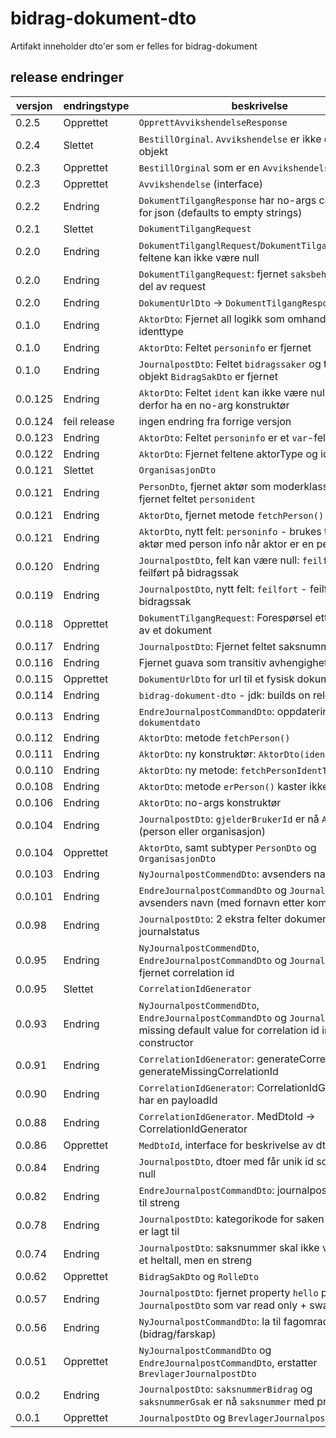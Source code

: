 # bidrag-dokument-dto

Artifakt inneholder dto'er som er felles for bidrag-dokument

## release endringer

versjon | endringstype | beskrivelse
--------|--------------|------------------------
  0.2.5 | Opprettet    | `OpprettAvvikshendelseResponse`
  0.2.4 | Slettet      | `BestillOrginal`. `Avvikshendelse` er ikke et abstrakt objekt
  0.2.3 | Opprettet    | `BestillOrginal` som er en `Avvikshendelse`
  0.2.3 | Opprettet    | `Avvikshendelse` (interface)
  0.2.2 | Endring      | `DokumentTilgangResponse` har no-args constructor for json (defaults to empty strings)
  0.2.1 | Slettet      | `DokumentTilgangRequest`
  0.2.0 | Endring      | `DokumentTilganglRequest`/`DokumentTilgangResponse`:  feltene kan ikke være null
  0.2.0 | Endring      | `DokumentTilgangRequest`:  fjernet `saksbehandler` som del av request
  0.2.0 | Endring      | `DokumentUrlDto` -> `DokumentTilgangResponse`
  0.1.0 | Endring      | `AktorDto`: Fjernet all logikk som omhandler identtype
  0.1.0 | Endring      | `AktorDto`: Feltet `personinfo` er fjernet
  0.1.0 | Endring      | `JournalpostDto`: Feltet `bidragssaker` og tilhørende objekt `BidragSakDto` er fjernet
0.0.125 | Endring      | `AktorDto`: Feltet `ident` kan ikke være null og må derfor ha en no-arg konstruktør
0.0.124 | feil release | ingen endring fra forrige versjon
0.0.123 | Endring      | `AktorDto`: Feltet `personinfo` er et `var`-felt
0.0.122 | Endring      | `AktorDto`: Fjernet feltene aktorType og identType
0.0.121 | Slettet      | `OrganisasjonDto`
0.0.121 | Endring      | `PersonDto`, fjernet aktør som moderklassse, samt fjernet feltet `personident`
0.0.121 | Endring      | `AktorDto`, fjernet metode `fetchPerson()`
0.0.121 | Endring      | `AktorDto`, nytt felt: `personinfo` - brukes til å berike aktør med person info når aktor er en person
0.0.120 | Endring      | `JournalpostDto`, felt kan være null: `feilfort` - feilført på bidragssak
0.0.119 | Endring      | `JournalpostDto`, nytt felt: `feilfort` - feilført på bidragssak
0.0.118 | Opprettet    | `DokumentTilgangRequest`: Forespørsel etter visning av et dokument
0.0.117 | Endring      | `JournalpostDto`: Fjernet feltet saksnummer
0.0.116 | Endring      | Fjernet guava som transitiv avhengighet
0.0.115 | Opprettet    | `DokumentUrlDto` for url til et fysisk dokument
0.0.114 | Endring      | `bidrag-dokument-dto` - jdk: builds on release 12
0.0.113 | Endring      | `EndreJournalpostCommandDto`: oppdatering av `dokumentdato`
0.0.112 | Endring      | `AktorDto`: metode `fetchPerson()`
0.0.111 | Endring      | `AktorDto`: ny konstruktør: `AktorDto(ident, type)`
0.0.110 | Endring      | `AktorDto`: ny metode: `fetchPersonIdentType()`
0.0.108 | Endring      | `AktorDto`: metode `erPerson()` kaster ikke exception
0.0.106 | Endring      | `AktorDto`: no-args konstruktør
0.0.104 | Endring      | `JournalpostDto`: `gjelderBrukerId` er nå `AktorDto` (person eller organisasjon)
0.0.104 | Opprettet    | `AktorDto`, samt subtyper `PersonDto` og `OrganisasjonDto` 
0.0.103 | Endring      | `NyJournalpostCommendDto`: avsenders navn
0.0.101 | Endring      | `EndreJournalpostCommandDto` og `JournalpostDto`: avsenders navn (med fornavn etter komma)
 0.0.98 | Endring      | `JournalpostDto`: 2 ekstra felter dokumentType OG journalstatus
 0.0.95 | Endring      | `NyJournalpostCommendDto`, `EndreJournalpostCommandDto` og `JournalpostDto`: fjernet correlation id
 0.0.95 | Slettet      | `CorrelationIdGenerator`
 0.0.93 | Endring      | `NyJournalpostCommendDto`, `EndreJournalpostCommandDto` og `JournalpostDto`:  missing default value for correlation id in constructor
 0.0.91 | Endring      | `CorrelationIdGenerator`: generateCorrelationId -> generateMissingCorrelationId
 0.0.90 | Endring      | `CorrelationIdGenerator`: CorrelationIdGenerator har en payloadId
 0.0.88 | Endring      | `CorrelationIdGenerator`. MedDtoId -> CorrelationIdGenerator
 0.0.86 | Opprettet    | `MedDtoId`, interface for beskrivelse av dto id
 0.0.84 | Endring      | `JournalpostDto`, dtoer med får unik id som ikke er null
 0.0.82 | Endring      | `EndreJournalpostCommandDto`: journalpost id fra int til streng
 0.0.78 | Endring      | `JournalpostDto`: kategorikode for saken (N eller U) er lagt til
 0.0.74 | Endring      | `JournalpostDto`: saksnummer skal ikke være være et heltall, men en streng
 0.0.62 | Opprettet    | `BidragSakDto` og `RolleDto`
 0.0.57 | Endring      | `JournalpostDto`: fjernet property `hello` på `JournalpostDto` som var read only + swagger dok
 0.0.56 | Endring      | `NyJournalpostCommandDto`: la til fagomrade (bidrag/farskap)
 0.0.51 | Opprettet    | `NyJournalpostCommandDto` og `EndreJournalpostCommandDto`, erstatter `BrevlagerJournalpostDto`
  0.0.2 | Endring      | `JournalpostDto`: `saksnummerBidrag` og `saksnummerGsak` er nå `saksnummer` med prefiks
  0.0.1 | Opprettet    | `JournalpostDto` og `BrevlagerJournalpostDto`
